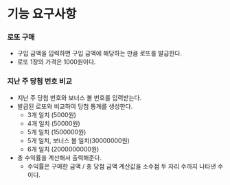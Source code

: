 # 기능 요구사항
### 로또 구매
* 구입 금액을 입력하면 구입 금액에 해당하는 만큼 로또를 발급한다.
* 로또 1장의 가격은 1000원이다.

### 지난 주 당첨 번호 비교
* 지난 주 당첨 번호와 보너스 볼 번호를 입력받는다.
* 발급된 로또와 비교하여 당첨 통계를 생성한다.
  * 3개 일치 (5000원)
  * 4개 일치 (50000원)
  * 5개 일치 (1500000원)
  * 5개 일치, 보너스 볼 일치(30000000원)
  * 6개 일치 (2000000000원)
* 총 수익률을 계산해서 출력해준다.
  * 수익률은 구매한 금액 / 총 당첨 금액 계산값을 소수점 두 자리 수까지 나타낸 수이다.

